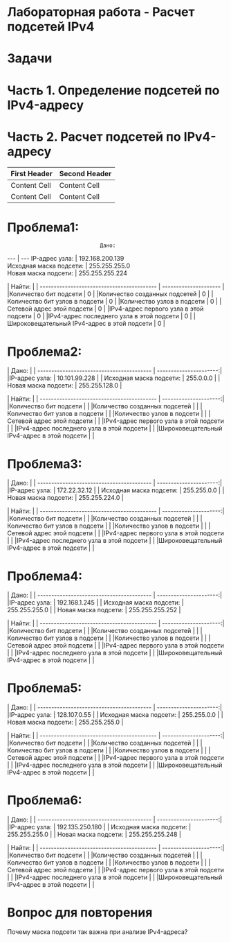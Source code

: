 # Лабораторная работа - Расчет подсетей IPv4 

# Задачи
 # Часть 1. Определение подсетей по IPv4-адресу
 # Часть 2. Расчет подсетей по IPv4-адресу


| First Header  | Second Header |
| ------------- | ------------- |
| Content Cell  | Content Cell  |
| Content Cell  | Content Cell  |
# Проблема1: 

                                  Дано:                             
--- | --- 
IP-адрес узла:                             | 192.168.200.139        
 Исходная маска подсети:                   | 255.255.255.0          
 Новая маска подсети:                     | 255.255.255.224        

|                                  Найти:                            |
| ------------------------------------------ | --------------------- | 
|Количество бит подсети                      |        0              |
|Количество созданных подсетей               |        0              |
|Количество бит узлов в подсети              |        0              |
|Количество узлов в подсети	                 |        0              |
|Сетевой адрес этой подсети                  |        0              |
|IPv4-адрес первого узла в этой подсети	     |        0              |
|IPv4-адрес последнего узла в этой подсети	  |        0              |
|Широковещательный IPv4-адрес в этой подсети |        0              |


# Проблема2: 

|                                  Дано:                             |
| ----------------------------------------- | ----------------------:|
|IP-адрес узла:                             | 10.101.99.228          |
| Исходная маска подсети:                   | 255.0.0.0              |
| Новая маска подсети:                      | 255.255.128.0          |

|                                  Найти:                            |
| ------------------------------------------ | ---------------------:|
|Количество бит подсети                      |                       |
|Количество созданных подсетей               |                       |
|Количество бит узлов в подсети              |                       |
|Количество узлов в подсети	                 |                       |
|Сетевой адрес этой подсети                  |                       |
|IPv4-адрес первого узла в этой подсети	     |                       |
|IPv4-адрес последнего узла в этой подсети	 |                       |
|Широковещательный IPv4-адрес в этой подсети |                       |

# Проблема3: 

|                                  Дано:                             |
| ----------------------------------------- | ----------------------:|
|IP-адрес узла:                             | 172.22.32.12           |
| Исходная маска подсети:                   | 255.255.0.0            |
| Новая маска подсети:                      | 255.255.224.0          |

|                                  Найти:                            |
| ------------------------------------------ | ---------------------:|
|Количество бит подсети                      |                       |
|Количество созданных подсетей               |                       |
|Количество бит узлов в подсети              |                       |
|Количество узлов в подсети	                 |                       |
|Сетевой адрес этой подсети                  |                       |
|IPv4-адрес первого узла в этой подсети	     |                       |
|IPv4-адрес последнего узла в этой подсети	 |                       |
|Широковещательный IPv4-адрес в этой подсети |                       |

 
# Проблема4: 

|                                  Дано:                             |
| ----------------------------------------- | ----------------------:|
|IP-адрес узла:                             | 192.168.1.245          |
| Исходная маска подсети:                   | 255.255.255.0          |
| Новая маска подсети:                      | 255.255.255.252        |

|                                  Найти:                            |
| ------------------------------------------ | ---------------------:|
|Количество бит подсети                      |                       |
|Количество созданных подсетей               |                       |
|Количество бит узлов в подсети              |                       |
|Количество узлов в подсети	                 |                       |
|Сетевой адрес этой подсети                  |                       |
|IPv4-адрес первого узла в этой подсети	     |                       |
|IPv4-адрес последнего узла в этой подсети	 |                       |
|Широковещательный IPv4-адрес в этой подсети |                       |

# Проблема5: 

|                                  Дано:                             |
| ----------------------------------------- | ----------------------:|
|IP-адрес узла:                             | 128.107.0.55           |
| Исходная маска подсети:                   | 255.255.0.0            |
| Новая маска подсети:                      | 255.255.255.0          |

|                                  Найти:                            |
| ------------------------------------------ | ---------------------:|
|Количество бит подсети                      |                       |
|Количество созданных подсетей               |                       |
|Количество бит узлов в подсети              |                       |
|Количество узлов в подсети	                 |                       |
|Сетевой адрес этой подсети                  |                       |
|IPv4-адрес первого узла в этой подсети	     |                       |
|IPv4-адрес последнего узла в этой подсети	 |                       |
|Широковещательный IPv4-адрес в этой подсети |                       |

# Проблема6: 

|                                  Дано:                             |
| ----------------------------------------- | ----------------------:|
|IP-адрес узла:                             | 192.135.250.180        |
| Исходная маска подсети:                   | 255.255.255.0          |
| Новая маска подсети:                      | 255.255.255.248        |

|                                  Найти:                            |
| ------------------------------------------ | ---------------------:|
|Количество бит подсети                      |                       |
|Количество созданных подсетей               |                       |
|Количество бит узлов в подсети              |                       |
|Количество узлов в подсети	                 |                       |
|Сетевой адрес этой подсети                  |                       |
|IPv4-адрес первого узла в этой подсети	     |                       |
|IPv4-адрес последнего узла в этой подсети	 |                       |
|Широковещательный IPv4-адрес в этой подсети |                       |

# Вопрос для повторения
Почему маска подсети так важна при анализе IPv4-адреса?

